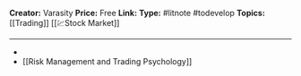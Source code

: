 **Creator:** Varasity
**Price:** Free
**Link:**
**Type:** #litnote #todevelop 
**Topics:** [[Trading]] [[💹Stock Market]]

---
- 
- [[Risk Management and Trading Psychology]]
